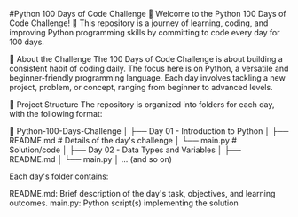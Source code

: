 #Python 100 Days of Code Challenge 🚀
Welcome to the Python 100 Days of Code Challenge! 🎉 This repository is a journey of learning, coding, and improving Python programming skills by committing to code every day for 100 days.

📖 About the Challenge
The 100 Days of Code Challenge is about building a consistent habit of coding daily. The focus here is on Python, a versatile and beginner-friendly programming language. Each day involves tackling a new project, problem, or concept, ranging from beginner to advanced levels.

📁 Project Structure
The repository is organized into folders for each day, with the following format:


📂 Python-100-Days-Challenge
│
├── Day 01 - Introduction to Python
│   ├── README.md   # Details of the day's challenge
│   └── main.py     # Solution/code
│
├── Day 02 - Data Types and Variables
│   ├── README.md
│   └── main.py
│
... (and so on)

Each day's folder contains:

README.md: Brief description of the day's task, objectives, and learning outcomes.
main.py: Python script(s) implementing the solution

